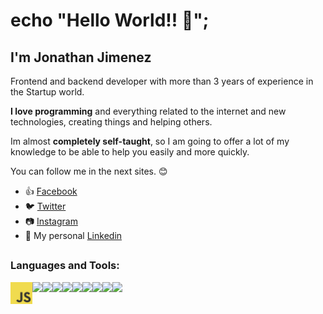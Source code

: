 # echo "Hello World!! 👋";
## I'm Jonathan Jimenez
Frontend and backend developer with more than 3 years of experience in the Startup world. 

**I love programming** and everything related to the internet and new technologies, creating things and helping others.

Im almost **completely self-taught**, so I am going to offer a lot of my knowledge to be able to help you easily and more quickly.

You can follow me in the next sites.  😊

- 👍 [Facebook](https://www.facebook.com/jonysthil "Jonathan Jimenez")
- 🐦 [Twitter](https://twitter.com/jonysthil123 "Twitter profile")
- 📷 [Instagram](https://www.instagram.com/jonysthil "Instagram account")
- 💼 My personal [Linkedin](https://www.linkedin.com/in/jonathan-jimenez-gamero-391255159/ "Jonathan Jimenez")

##

### Languages and Tools:
<p>
<img align="left" height="35" src="https://raw.githubusercontent.com/github/explore/80688e429a7d4ef2fca1e82350fe8e3517d3494d/topics/javascript/javascript.png" style="max-width: 100%;">
<img align="left" height="35" src="https://upload.wikimedia.org/wikipedia/commons/thumb/a/a7/React-icon.svg/1280px-React-icon.svg.png">
  <img align="left" height="35" src="https://toppng.com/uploads/preview/react-native-svg-transformer-allows-you-import-svg-aperture-science-innovators-logo-11562851994zqcpwozsvy.png">
<img align="left" height="35" src="https://upload.wikimedia.org/wikipedia/commons/thumb/9/9a/Laravel.svg/985px-Laravel.svg.png" style="max-width: 100%;">
<img align="left" height="35" src="https://www.kojac.nl/tailwind/images/Backend/nodejs.png"> 
<img align="left" height="35" src="https://upload.wikimedia.org/wikipedia/commons/thumb/2/27/PHP-logo.svg/2560px-PHP-logo.svg.png">
<img align="left" height="35" src="https://www.freepnglogos.com/uploads/logo-mysql-png/logo-mysql-mysql-logo-png-images-are-download-crazypng-21.png">
<img align="left" height="35" src="https://www.pngkey.com/png/full/178-1787134_png-file-svg-github-icon-png.png">
<img align="left" height="35" src="https://cdn.iconscout.com/icon/free/png-256/html-59-225995.png">
<img align="left" height="35" src="https://1000logos.net/wp-content/uploads/2020/09/CSS-Logo.png">
</p>


<!--
**jonysthil/jonysthil** is a ✨ _special_ ✨ repository because its `README.md` (this file) appears on your GitHub profile.

Here are some ideas to get you started:

- 🔭 I’m currently working on ...
- 🌱 I’m currently learning ...
- 👯 I’m looking to collaborate on ...
- 🤔 I’m looking for help with ...
- 💬 Ask me about ...
- 📫 How to reach me: ...
- 😄 Pronouns: ...
- ⚡ Fun fact: ...
-->

